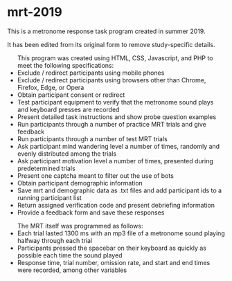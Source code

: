 # mrt-2019
This is a metronome response task program created in summer 2019. 

It has been edited from its original form to remove study-specific details.

<ul>This program was created using HTML, CSS, Javascript, and PHP to meet the following specifications: 
  <li>Exclude / redirect participants using mobile phones</li>
  <li>Exclude / redirect participants using browsers other than Chrome, Firefox, Edge, or Opera</li>
  <li>Obtain participant consent or redirect</li>
  <li>Test participant equipment to verify that the metronome sound plays and keyboard presses are recorded</li>
  <li>Present detailed task instructions and show probe question examples</li>
  <li>Run participants through a number of practice MRT trials and give feedback</li>
  <li>Run participants through a number of test MRT trials</li>
  <li>Ask participant mind wandering level a number of times, randomly and evenly distributed among the trials</li>
  <li>Ask participant motivation level a number of times, presented during predetermined trials</li>
  <li>Present one captcha meant to filter out the use of bots</li>
  <li>Obtain participant demographic information</li>
  <li>Save mrt and demographic data as .txt files and add participant ids to a running participant list</li>
  <li>Return assigned verification code and present debriefing information</li>
  <li>Provide a feedback form and save these responses</li>
</ul>

<ul>The MRT itself was programmed as follows: 
  <li>Each trial lasted 1300 ms with an mp3 file of a metronome sound playing halfway through each trial</li>
  <li>Participants pressed the spacebar on their keyboard as quickly as possible each time the sound played</li>
  <li>Response time, trial number, omission rate, and start and end times were recorded, among other variables</li>
</ul>
